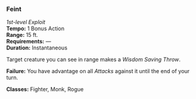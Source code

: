 ### Feint
*1st-level Exploit*  
**Tempo:** 1 Bonus Action  
**Range:** 15 ft.  
**Requirements:** —  
**Duration:** Instantaneous

Target creature you can see in range makes a *Wisdom Saving Throw*.

**Failure:** You have advantage on all *Attacks* against it until the end of your turn.

**Classes:** Fighter, Monk, Rogue